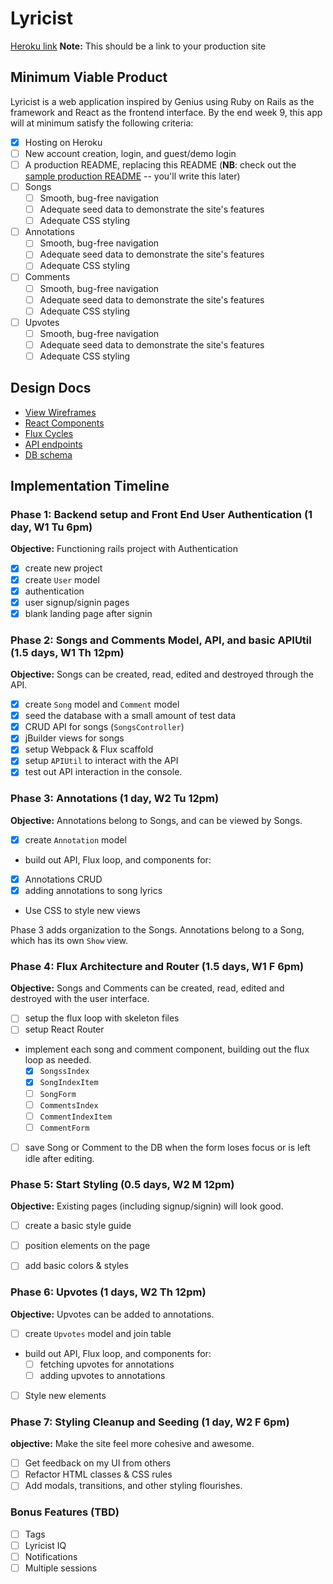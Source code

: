 # Lyricist

[Heroku link][heroku] **Note:** This should be a link to your production site

[heroku]: https://mylyricist.herokuapp.com/

## Minimum Viable Product

Lyricist is a web application inspired by Genius using Ruby on Rails as the framework and React as the frontend interface. By the end
week 9, this app will at minimum satisfy the following criteria:

- [x] Hosting on Heroku
- [ ] New account creation, login, and guest/demo login
- [ ] A production README, replacing this README (**NB**: check out the [sample production README](docs/production_readme.md) -- you'll write this later)
- [ ] Songs
  - [ ] Smooth, bug-free navigation
  - [ ] Adequate seed data to demonstrate the site's features
  - [ ] Adequate CSS styling
- [ ] Annotations
  - [ ] Smooth, bug-free navigation
  - [ ] Adequate seed data to demonstrate the site's features
  - [ ] Adequate CSS styling
- [ ] Comments
  - [ ] Smooth, bug-free navigation
  - [ ] Adequate seed data to demonstrate the site's features
  - [ ] Adequate CSS styling
- [ ] Upvotes
  - [ ] Smooth, bug-free navigation
  - [ ] Adequate seed data to demonstrate the site's features
  - [ ] Adequate CSS styling

## Design Docs
* [View Wireframes][views]
* [React Components][components]  
* [Flux Cycles][flux-cycles]
* [API endpoints][api-endpoints]
* [DB schema][schema]

[views]: docs/views.md
[components]: docs/components.md
[flux-cycles]: docs/flux-cycles.md
[api-endpoints]: docs/api-endpoints.md
[schema]: docs/schema.md

## Implementation Timeline

### Phase 1: Backend setup and Front End User Authentication (1 day, W1 Tu 6pm)

**Objective:** Functioning rails project with Authentication

- [x] create new project
- [x] create `User` model
- [x] authentication
- [x] user signup/signin pages
- [x] blank landing page after signin

### Phase 2: Songs and Comments Model, API, and basic APIUtil (1.5 days, W1 Th 12pm)

**Objective:** Songs can be created, read, edited and destroyed through
the API.

- [x] create `Song` model and `Comment` model
- [x] seed the database with a small amount of test data
- [x] CRUD API for songs (`SongsController`)
- [x] jBuilder views for songs
- [x] setup Webpack & Flux scaffold
- [x] setup `APIUtil` to interact with the API
- [x] test out API interaction in the console.

### Phase 3: Annotations (1 day, W2 Tu 12pm)

**Objective:** Annotations belong to Songs, and can be viewed by Songs.

- [x] create `Annotation` model
- build out API, Flux loop, and components for:
- [x] Annotations CRUD
- [x] adding annotations to song lyrics
- Use CSS to style new views

Phase 3 adds organization to the Songs. Annotations belong to a Song,
which has its own `Show` view.

### Phase 4: Flux Architecture and Router (1.5 days, W1 F 6pm)

**Objective:** Songs and Comments can be created, read, edited and destroyed with the
user interface.

- [ ] setup the flux loop with skeleton files
- [ ] setup React Router
- implement each song and comment component, building out the flux loop as needed.
  - [x] `SongssIndex`
  - [x] `SongIndexItem`
  - [ ] `SongForm`
  - [ ] `CommentsIndex`
  - [ ] `CommentIndexItem`
  - [ ] `CommentForm`
- [ ] save Song or Comment to the DB when the form loses focus or is left idle
  after editing.

### Phase 5: Start Styling (0.5 days, W2 M 12pm)

**Objective:** Existing pages (including signup/signin) will look good.

- [ ] create a basic style guide
- [ ] position elements on the page
- [ ] add basic colors & styles


### Phase 6: Upvotes (1 days, W2 Th 12pm)

**Objective:** Upvotes can be added to annotations.

- [ ] create `Upvotes` model and join table
- build out API, Flux loop, and components for:
  - [ ] fetching upvotes for annotations
  - [ ] adding upvotes to annotations
- [ ] Style new elements

### Phase 7: Styling Cleanup and Seeding (1 day, W2 F 6pm)

**objective:** Make the site feel more cohesive and awesome.

- [ ] Get feedback on my UI from others
- [ ] Refactor HTML classes & CSS rules
- [ ] Add modals, transitions, and other styling flourishes.

### Bonus Features (TBD)
- [ ] Tags
- [ ] Lyricist IQ
- [ ] Notifications
- [ ] Multiple sessions

[phase-one]: docs/phases/phase1.md
[phase-two]: docs/phases/phase2.md
[phase-three]: docs/phases/phase3.md
[phase-four]: docs/phases/phase4.md
[phase-five]: docs/phases/phase5.md
